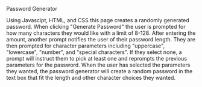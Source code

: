 Password Generator

Using Javascipt, HTML, and CSS this page creates a randomly generated password. When clicking "Generate Password" the user is prompted for how many characters they would like with a limit of 8-128. After entering the amount, another prompt notifies the user of their password length. They are then prompted for character parameters including "uppercase", "lowercase", "number", and "special characters". If they select none, a prompt will instruct them to pick at least one and reprompts the previous parameters for the password. 
When the user has selected the parameters they wanted, the password generator will create a random password in the text box that fit the length and other character choices they wanted.

